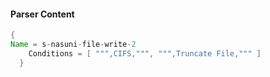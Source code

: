 #### Parser Content
```Java
{
Name = s-nasuni-file-write-2
    Conditions = [ """,CIFS,""", """,Truncate File,""" ]
  }
```